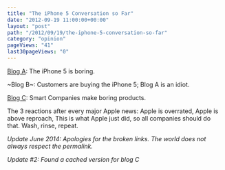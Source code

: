 ```yaml
---
title: "The iPhone 5 Conversation so Far"
date: "2012-09-19 11:00:00+00:00"
layout: "post"
path: "/2012/09/19/the-iphone-5-conversation-so-far"
category: "opinion"
pageViews: "41"
last30pageViews: "0"
---
```


[Blog A](http://www.bbc.com/news/technology-19557497): The iPhone 5 is boring.

~Blog B~: Customers are buying the iPhone 5; Blog A is an idiot.

[Blog C](http://fireballed.org/linked/2012/09/18/jetpack-design/): Smart Companies make boring products.

The 3 reactions after every major Apple news: Apple is overrated, Apple is above reproach, This is what Apple just did, so all companies should do that.  Wash, rinse, repeat.

*Update June 2014: Apologies for the broken links.  The world does not always respect the permalink.*

*Update #2: Found a cached version for blog C*
